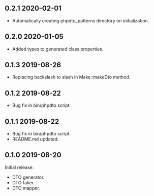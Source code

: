 ## 0.2.1 2020-02-01
* Automatically creating phpdto_patterns directory on initialization.

## 0.2.0 2020-01-05
* Added types to generated class properties.

## 0.1.3 2019-08-26
* Replacing backslash to slash in Make::makeDto method.

## 0.1.2 2019-08-22
* Bug fix in bin/phpdto script.

## 0.1.1 2019-08-22
* Bug fix in bin/phpdto script.
* README.md updated.

## 0.1.0 2019-08-20

Initial release.  
* DTO generator.
* DTO faker.
* DTO mapper.
